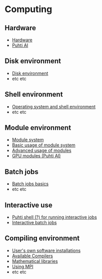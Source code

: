 # Computing

## Hardware
* [Hardware](articles/hardware.md)
* [Puhti AI](articles/puhti-ai.md)

## Disk environment
* [Disk environment](articles/disk-environment.md)
* etc etc

## Shell environment
* [Operating system and shell environment](articles/shell-environment.md)
* etc etc

## Module environment
* [Module system](articles/module-system.md)
* [Basic usage of module system](articles/basic-usage-of-modules.md)
* [Advanced usage of modules](articles/advanced-modules.md)
* [GPU modules (Puhti AI)](articles/gpu-modules.md)

## Batch jobs
* [Batch jobs basics](articles/batch-jobs-basics.md)
* etc etc

## Interactive use
* [Puhti shell (?) for running interactive jobs](articles/shell.md)
* [Interactive batch jobs](articles/interactive-batch-jobs.md)

## Compiling environment
* [User's own software installations](articles/own-installations.md)
* [Available Compilers](articles/available-compilers.md)
* [Mathematical libraries](articles/math-libraries.md)
* [Using MPI](articles/using-MPI.md)
* etc etc

 
